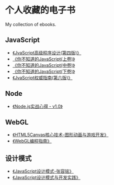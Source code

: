 # 个人收藏的电子书
My collection of ebooks.

## JavaScript
* [《JvaScript高级程序设计(第四版)》](/JavaScript/JavaScript%E9%AB%98%E7%BA%A7%E7%A8%8B%E5%BA%8F%E8%AE%BE%E8%AE%A1%EF%BC%88%E7%AC%AC4%E7%89%88%EF%BC%89.pdf)
* [《你不知道的JavaScript(上卷)》](/JavaScript/%E4%BD%A0%E4%B8%8D%E7%9F%A5%E9%81%93%E7%9A%84JavaScript(%E4%B8%8A%E5%8D%B7).pdf)
* [《你不知道的JavaScript(中卷)》](/JavaScript/%E4%BD%A0%E4%B8%8D%E7%9F%A5%E9%81%93%E7%9A%84JavaScript(%E4%B8%AD%E5%8D%B7).pdf)
* [《你不知道的JavaScript(下卷)》](/JavaScript/%E4%BD%A0%E4%B8%8D%E7%9F%A5%E9%81%93%E7%9A%84JavaScript(%E4%B8%8B%E5%8D%B7).pdf)
* [《JvaScript权威指南(第六版)》](/JavaScript/JavaScript%E6%9D%83%E5%A8%81%E6%8C%87%E5%8D%97.%E7%AC%AC%E5%85%AD%E7%89%88.pdf)

## Node
* [《Node.js实战心得 - v1.0》](/Node/Node.js%20%E5%AE%9E%E6%88%98%E5%BF%83%E5%BE%97%20-%20v1.0.pdf)

## WebGL
* [《HTML5Canvas核心技术-图形动画与游戏开发》](/webGL/HTML5Canvas%E6%A0%B8%E5%BF%83%E6%8A%80%E6%9C%AF-%E5%9B%BE%E5%BD%A2%E5%8A%A8%E7%94%BB%E4%B8%8E%E6%B8%B8%E6%88%8F%E5%BC%80%E5%8F%91.pdf)
* [《WebGL编程指南》](/webGL/WebGL%E7%BC%96%E7%A8%8B%E6%8C%87%E5%8D%97.pdf)

## 设计模式
* [《JavaScript设计模式-张容铭》](/%E8%AE%BE%E8%AE%A1%E6%A8%A1%E5%BC%8F/JavaScript%E8%AE%BE%E8%AE%A1%E6%A8%A1%E5%BC%8F%20%E5%BC%A0%E5%AE%B9%E9%93%AD.pdf)
* [《JavaScript设计模式与开发实践》](/%E8%AE%BE%E8%AE%A1%E6%A8%A1%E5%BC%8F/JavaScript%E8%AE%BE%E8%AE%A1%E6%A8%A1%E5%BC%8F%E4%B8%8E%E5%BC%80%E5%8F%91%E5%AE%9E%E8%B7%B5.pdf)

